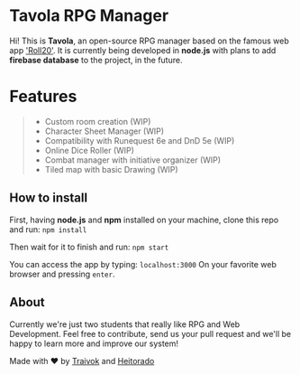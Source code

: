 # Tavola RPG Manager

Hi! This is **Tavola**, an open-source RPG manager based on the famous web app ['Roll20'](https://roll20.net/). It is currently being developed in **node.js** with plans to add **firebase database** to the project, in the future.


# Features

>- Custom room creation (WIP)
>- Character Sheet Manager (WIP)
>- Compatibility with Runequest 6e and DnD 5e (WIP)
>- Online Dice Roller (WIP)
>- Combat manager with initiative organizer (WIP)
>- Tiled map with basic Drawing (WIP)

## How to install

First, having **node.js** and **npm** installed on your machine, clone this repo and run:
 `npm install`
 
 Then wait for it to finish and run:
`npm start`

You can access the app by typing:
`localhost:3000`
On your favorite web browser and pressing `enter`.


## About
Currently we're just two students that really like RPG and Web Development. Feel free to contribute, send us your pull request and we'll be happy to learn more and improve our system!

Made with ❤ by [Traivok](github.com/traivok) and [Heitorado](github.com/heitorado)